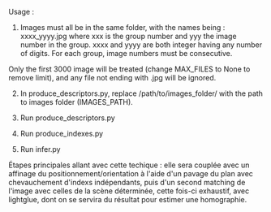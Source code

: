 Usage :
1) Images must all be in the same folder, with the names being :
xxxx_yyyy.jpg where xxx is the group number and yyy the image number in the group.
xxxx and yyyy are both integer having any number of digits.
For each group, image numbers must be consecutive.

Only the first 3000 image will be treated (change MAX_FILES to None to remove limit),
and any file not ending with .jpg will be ignored.

2) In produce_descriptors.py, replace /path/to/images_folder/ with the path to images folder (IMAGES_PATH).

3) Run produce_descriptors.py

4) Run produce_indexes.py

5) Run infer.py

Étapes principales allant avec cette techique : elle sera couplée avec un affinage du positionnement/orientation
à l'aide d'un pavage du plan avec chevauchement d'indexs indépendants,
puis d'un second matching de l'image avec celles de la scène déterminée, cette fois-ci exhaustif, avec lightglue,
dont on se servira du résultat pour estimer une homographie.
